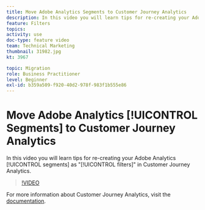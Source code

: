 ```yaml
---
title: Move Adobe Analytics Segments to Customer Journey Analytics
description: In this video you will learn tips for re-creating your Adobe Analytics segments as "filters" in Customer Journey Analytics.
feature: Filters
topics: 
activity: use
doc-type: feature video
team: Technical Marketing
thumbnail: 31982.jpg
kt: 3967

topic: Migration
role: Business Practitioner
level: Beginner
exl-id: b359a509-f920-40d2-978f-983f1b555e86
---
```

# Move Adobe Analytics [!UICONTROL Segments] to Customer Journey Analytics

In this video you will learn tips for re-creating your Adobe Analytics [!UICONTROL segments] as "[!UICONTROL filters]" in Customer Journey Analytics.

>[!VIDEO](https://video.tv.adobe.com/v/31982/?quality=12)

For more information about Customer Journey Analytics, visit the [documentation](https://docs.adobe.com/content/help/en/analytics-platform/using/cja-landing.html).

